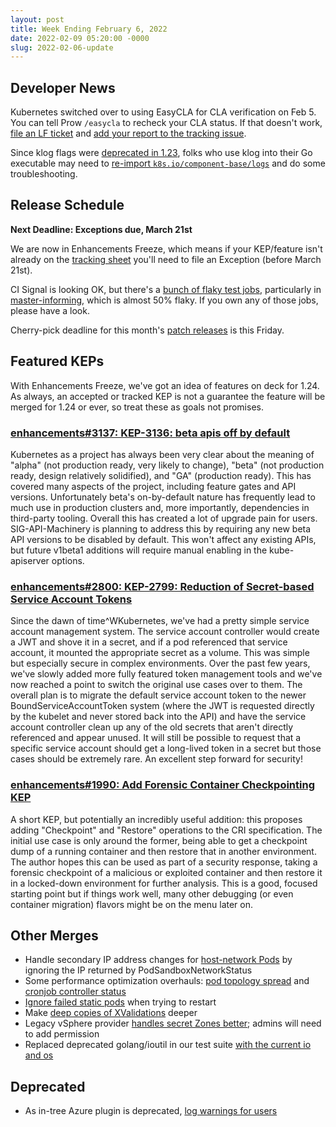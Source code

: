 ```yaml
---
layout: post
title: Week Ending February 6, 2022
date: 2022-02-09 05:20:00 -0000
slug: 2022-02-06-update
---
```


## Developer News

Kubernetes switched over to using EasyCLA for CLA verification on Feb 5. You can tell Prow `/easycla` to recheck your CLA status.  If that doesn't work, [file an LF ticket](https://jira.linuxfoundation.org/servicedesk/customer/portal/4) and [add your report to the tracking issue](https://github.com/kubernetes/org/issues/3068).

Since klog flags were [deprecated in 1.23](https://kubernetes.io/docs/concepts/cluster-administration/system-logs/#klog), folks who use klog into their Go executable may need to [re-import `k8s.io/component-base/logs`](https://groups.google.com/a/kubernetes.io/g/dev/c/_mRNTYDb7ys) and do some troubleshooting.

## Release Schedule

**Next Deadline: Exceptions due, March 21st**

We are now in Enhancements Freeze, which means if your KEP/feature isn't already on the [tracking sheet](https://docs.google.com/spreadsheets/d/1T21mUTvPh70NB2eseHjCyD4LgRjyxWI9Bd1SoP8zAwA/edit#gid=936265414) you'll need to file an Exception (before March 21st).

CI Signal is looking OK, but there's a [bunch of flaky test jobs](https://groups.google.com/a/kubernetes.io/g/dev/c/wG0EQt_QxCk), particularly in [master-informing](https://testgrid.k8s.io/sig-release-master-informing), which is almost 50% flaky. If you own any of those jobs, please have a look.

Cherry-pick deadline for this month's [patch releases](https://kubernetes.io/releases/patch-releases/) is this Friday.

## Featured KEPs

With Enhancements Freeze, we've got an idea of features on deck for 1.24. As always, an accepted or tracked KEP is not a guarantee the feature will be merged for 1.24 or ever, so treat these as goals not promises.

### [enhancements#3137: KEP-3136: beta apis off by default](https://github.com/kubernetes/enhancements/pull/3137)

Kubernetes as a project has always been very clear about the meaning of "alpha" (not production ready, very likely to change), "beta" (not production ready, design relatively solidified), and "GA" (production ready). This has covered many aspects of the project, including feature gates and API versions. Unfortunately beta's on-by-default nature has frequently lead to much use in production clusters and, more importantly, dependencies in third-party tooling. Overall this has created a lot of upgrade pain for users. SIG-API-Machinery is planning to address this by requiring any new beta API versions to be disabled by default. This won't affect any existing APIs, but future v1beta1 additions will require manual enabling in the kube-apiserver options.

### [enhancements#2800: KEP-2799: Reduction of Secret-based Service Account Tokens](https://github.com/kubernetes/enhancements/pull/2800)

Since the dawn of time^WKubernetes, we've had a pretty simple service account management system. The service account controller would create a JWT and shove it in a secret, and if a pod referenced that service account, it mounted the appropriate secret as a volume. This was simple but especially secure in complex environments. Over the past few years, we've slowly added more fully featured token management tools and we've now reached a point to switch the original use cases over to them. The overall plan is to migrate the default service account token to the newer BoundServiceAccountToken system (where the JWT is requested directly by the kubelet and never stored back into the API) and have the service account controller clean up any of the old secrets that aren't directly referenced and appear unused. It will still be possible to request that a specific service account should get a long-lived token in a secret but those cases should be extremely rare. An excellent step forward for security!

### [enhancements#1990: Add Forensic Container Checkpointing KEP](https://github.com/kubernetes/enhancements/pull/1990)

A short KEP, but potentially an incredibly useful addition: this proposes adding "Checkpoint" and "Restore" operations to the CRI specification. The initial use case is only around the former, being able to get a checkpoint dump of a running container and then restore that in another environment. The author hopes this can be used as part of a security response, taking a forensic checkpoint of a malicious or exploited container and then restore it in a locked-down environment for further analysis. This is a good, focused starting point but if things work well, many other debugging (or even container migration) flavors might be on the menu later on.

## Other Merges

* Handle secondary IP address changes for [host-network Pods](https://github.com/kubernetes/kubernetes/pull/106715) by ignoring the IP returned by PodSandboxNetworkStatus
* Some performance optimization overhauls: [pod topology spread](https://github.com/kubernetes/kubernetes/pull/107623) and [cronjob controller status](https://github.com/kubernetes/kubernetes/pull/107470)
* [Ignore failed static pods](https://github.com/kubernetes/kubernetes/pull/107900) when trying to restart
* Make [deep copies of XValidations](https://github.com/kubernetes/kubernetes/pull/107956) deeper
* Legacy vSphere provider [handles secret Zones better](https://github.com/kubernetes/kubernetes/pull/101028); admins will need to add permission
* Replaced deprecated golang/ioutil in our test suite [with the current io and os](https://github.com/kubernetes/kubernetes/pull/106015)

## Deprecated

* As in-tree Azure plugin is deprecated, [log warnings for users](https://github.com/kubernetes/kubernetes/pull/107904)

